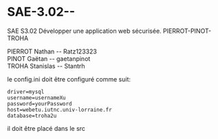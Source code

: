 # SAE-3.02--
SAE S3.02  Développer une application web sécurisée. PIERROT-PINOT-TROHA

PIERROT Nathan -- Ratz123323  
PINOT Gaëtan -- gaetanpinot  
TROHA Stanislas -- Stantrh  

le config.ini doit être configuré comme suit:
```
driver=mysql
username=usernameXu
password=yourPassword
host=webetu.iutnc.univ-lorraine.fr
database=troha2u
```
il doit être placé dans le src
